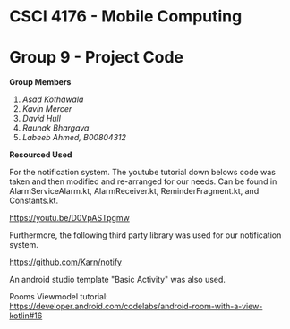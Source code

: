 # CSCI 4176 - Mobile Computing 
# Group 9 - Project Code 

**Group Members**
1. *Asad Kothawala*
2. *Kavin Mercer*
3. *David Hull*
4. *Raunak Bhargava*
5. *Labeeb Ahmed, B00804312*

**Resourced Used**

For the notification system. The youtube tutorial down belows code was taken and then modified and re-arranged for our needs. Can be found in AlarmServiceAlarm.kt, AlarmReceiver.kt, ReminderFragment.kt, and Constants.kt.

https://youtu.be/D0VpASTpgmw

Furthermore, the following third party library was used for our notification system.

https://github.com/Karn/notify

An android studio template "Basic Activity" was also used. 

Rooms Viewmodel tutorial:
https://developer.android.com/codelabs/android-room-with-a-view-kotlin#16
